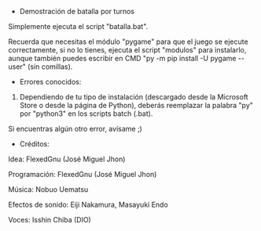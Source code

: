 - Demostración de batalla por turnos

Simplemente ejecuta el script "batalla.bat".

Recuerda que necesitas el módulo "pygame" para que el juego se ejecute correctamente, si no lo tienes, ejecuta el script "modulos" para instalarlo, aunque también puedes escribir en CMD "py -m pip install -U pygame --user" (sin comillas).


- Errores conocidos:

1. Dependiendo de tu tipo de instalación (descargado desde la Microsoft Store o desde la página de Python), deberás reemplazar la palabra "py" por "python3" en los scripts batch (.bat).

Si encuentras algún otro error, avísame ;)

- Créditos:

Idea: FlexedGnu (José Miguel Jhon)

Programación: FlexedGnu (José Miguel Jhon)

Música: Nobuo Uematsu

Efectos de sonido: Eiji Nakamura, Masayuki Endo

Voces: Isshin Chiba (DIO)